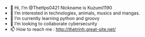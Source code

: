 - 👋 Hi, I’m @Thettps0421 Nickname is Kuzumi1190
- 👀 I’m interested in technologies, animals, musics and mangas.
- 🌱 I’m currently learning python and groovy
- 💞️ I’m looking to collaborate cybersecurity
- 📫 How to reach me : http://thetrinh.great-site.net/

<!---
Thettps0421/Thettps0421 is a ✨ special ✨ repository because its `README.md` (this file) appears on your GitHub profile.
You can click the Preview link to take a look at your changes.
--->
